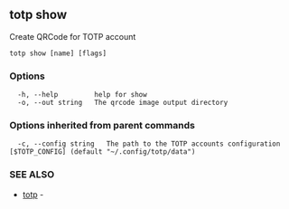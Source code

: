 ## totp show

Create QRCode for TOTP account

```
totp show [name] [flags]
```

### Options

```
  -h, --help         help for show
  -o, --out string   The qrcode image output directory
```

### Options inherited from parent commands

```
  -c, --config string   The path to the TOTP accounts configuration [$TOTP_CONFIG] (default "~/.config/totp/data")
```

### SEE ALSO

* [totp](totp.md)	 - 

